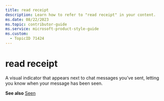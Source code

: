 ```yaml
---
title: read receipt
description: Learn how to refer to "read receipt" in your content.
ms.date: 08/22/2023
ms.topic: contributor-guide
ms.service: microsoft-product-style-guide
ms.custom:
  - TopicID 71424
---
```



# read receipt

A visual indicator that appears next to chat messages you’ve sent, letting you know when your message has been seen. 

**See also** [Seen](~/teams-style-guide/a-z-word-list/s/seen.md)

